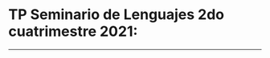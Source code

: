 # TP Seminario de Lenguajes 2do cuatrimestre 2021:
--------------------------------------------------